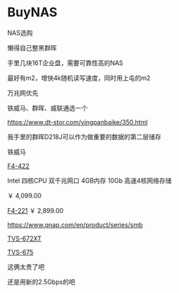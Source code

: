 # BuyNAS
NAS选购



懒得自己整黑群晖

手里几块16T企业盘，需要可靠性高的NAS

最好有m2，增快4k随机读写速度，同时用上屯的m2

万兆网优先



铁威马、群晖、威联通选一个

https://www.dt-stor.com/yingpanbaike/350.html



我手里的群晖D218J可以作为做重要的数据的第二层储存



铁威马

[F4-422](https://www.terra-master.com/cn/products/smallmedium-businesses-nas/f4-422.html)

Intel 四核CPU 双千兆网口 4GB内存 10Gb 高速4核网络存储

￥ 4,099.00



[F4-221](https://www.terra-master.com/cn/products/homesoho-nas/f4-221.html) ￥ 2,899.00



https://www.qnap.com/en/product/series/smb

[TVS-672XT](https://www.qnap.com/en/product/tvs-672xt)

[TVS-675](https://www.qnap.com/en/product/tvs-675)

这俩太贵了吧

还是用新的2.5Gbps的吧
